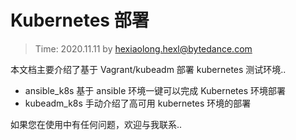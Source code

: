 # Kubernetes 部署

> Time: 2020.11.11 by hexiaolong.hexl@bytedance.com

本文档主要介绍了基于 Vagrant/kubeadm 部署 kubernetes 测试环境..

- ansible_k8s 基于 ansible 环境一键可以完成 Kubernetes 环境部署
- kubeadm_k8s 手动介绍了高可用 kubernetes 环境的部署

如果您在使用中有任何问题，欢迎与我联系..